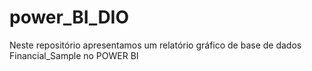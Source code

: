 # power_BI_DIO
Neste repositório apresentamos um relatório gráfico de base de dados Financial_Sample no POWER BI
